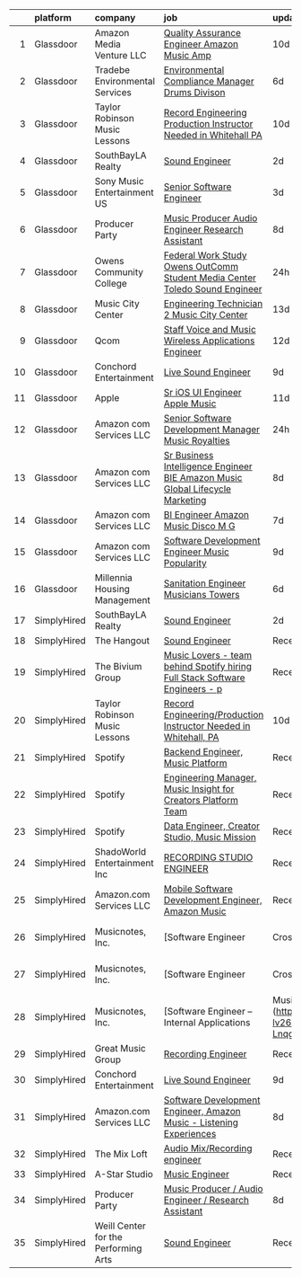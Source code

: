

|    | platform    | company                              | job                                                                                                                                                                                                                                                                                                                                                                                                                                                                                                                                                                                                                                                                                                                                                                                                                                                                                                                                                                                                                                                                                                                                                                                                                                                                                                                                               | update_time   | location                   |
|---:|:------------|:-------------------------------------|:--------------------------------------------------------------------------------------------------------------------------------------------------------------------------------------------------------------------------------------------------------------------------------------------------------------------------------------------------------------------------------------------------------------------------------------------------------------------------------------------------------------------------------------------------------------------------------------------------------------------------------------------------------------------------------------------------------------------------------------------------------------------------------------------------------------------------------------------------------------------------------------------------------------------------------------------------------------------------------------------------------------------------------------------------------------------------------------------------------------------------------------------------------------------------------------------------------------------------------------------------------------------------------------------------------------------------------------------------|:--------------|:---------------------------|
|  1 | Glassdoor   | Amazon Media Venture LLC             | [Quality Assurance Engineer   Amazon Music  Amp](https://www.glassdoor.com/partner/jobListing.htm?pos=107&ao=1136043&s=58&guid=00000182fd0c2e058eb8aca18f56fc20&src=GD_JOB_AD&t=SR&vt=w&cs=1_891c506e&cb=1662102810329&jobListingId=1008086504695&jrtk=3-0-1gbugobh8kuhc801-1gbugobhqi9jm800-7523a481ea660ac7-)                                                                                                                                                                                                                                                                                                                                                                                                                                                                                                                                                                                                                                                                                                                                                                                                                                                                                                                                                                                                                                   | 10d           | Culver City, CA            |
|  2 | Glassdoor   | Tradebe Environmental Services       | [Environmental Compliance Manager   Drums Divison](https://www.glassdoor.com/partner/jobListing.htm?pos=102&ao=1110586&s=58&guid=00000182fd0c2e058eb8aca18f56fc20&src=GD_JOB_AD&t=SR&vt=w&ea=1&cs=1_ad323c4e&cb=1662102810329&jobListingId=1008097031200&cpc=AA718BBA0476CE1A&jrtk=3-0-1gbugobh8kuhc801-1gbugobhqi9jm800-350b471dbde93889--6NYlbfkN0B8GMa3RntkcGxyDWRdkTUuLLAj--st5PucnHcqnp1DO9rMo_BsrPyYtpU35g_ETFHdGzxextAuqToqQi6LZRhLN7JYizBTPRZqUWW6jcAj9uRs95X9hY1-9LoQsyQvHb_AEPmM5u8bjVM0eMEg-vnwOw1Qn3zd7YziXxWsGHzD3fubhI0jsm0mpcWQ6dEZK9lele4x8tLvG18Nqec5Zq9peen076cpNMlURwVbwYzsmU6vEfDfOIltTnZQdjRHHL_4K_QWgjwHEcHLpQAih-LIR5iq16y8vBnIzR3J1wlUbZkkwsZesWm2kTcYEGmbytt-7qaDjkl-FASNhdLDg0EtyEFifPuxLhvcnbPr6bJkESzP9FDO7r-rjjnQmzh4sfRuxxsi6XXJ2Pl_5rCujy8YOUQ0j_WCLcBWiaUzxYCNJ4Mqkkbp8GVVC9dOaYMjln0x6sCI4-FnTq0xAA0-nuFaccxSS0Bq6OUSuhBoNlIxO6vqa6z3jDksdWUx95LzEWw_ubbTWY5VhvT_QUFYG2amfY95p9RLM71CgYpZXLhOf60PXwy650q4)                                                                                                                                                                                                                                                                                                                                                                                                       | 6d            | Millington, TN             |
|  3 | Glassdoor   | Taylor Robinson Music Lessons        | [Record Engineering Production Instructor Needed in Whitehall  PA](https://www.glassdoor.com/partner/jobListing.htm?pos=104&ao=1110586&s=58&guid=00000182fd0c2e058eb8aca18f56fc20&src=GD_JOB_AD&t=SR&vt=w&ea=1&cs=1_721f9cf9&cb=1662102810329&jobListingId=1008086287667&cpc=DE56C24FF6DEC286&jrtk=3-0-1gbugobh8kuhc801-1gbugobhqi9jm800-1a49f22c6c62b140--6NYlbfkN0D2mBjioXDfHviVfPXw-es61kLkFdYWZ5GvAyCnO6C8pObxd6-lQ9d0H1DYe0OeZnbJnW8VRFWDnbJQOVYZv0wXkmpTDsFTP3kvhjXR9KjjWTssYL3XUAbD69nL383oolZ1PPw5VXsushpbTZA-o2dSvYkYc2SC2F62M-orPkCtWA5wWmkC3If0ABXF2-7lgIG5QAu3JEsibCXaA18rQpCx8yBJpfxp-UG2fVCtJg8DE7roZ3S4jTIiGas0RFHqzAMHLVcj_l-ydjDqofxmo5uPT2GZ2eCwtuwNkWJ0FEVQGixnKti7WNj9E1W29nJAFH6ZYJug5iMGl4EvPPcf8PmI9LTJi2Qd6R9K9CSuzdaf_rFHY9T3tBP9LfkwiviMDiYViTQMG9uXJgFyRd7WXqW14p4kG6Co34H9-oeOXiUlgfAMDqDHmmFQEoxMdOUTy9u5LfNP9fiG05Uzcz5P0e2nHZ6kbkASkJCNKgo6gzc6cPz8t2r9fIZM7jzv_MHCERNskR62C-M1GVRIHCntZsB9ZCZpAAeUy3VsNfnqB12g6O593Xnr-a3l)                                                                                                                                                                                                                                                                                                                                                                                       | 10d           | United States              |
|  4 | Glassdoor   | SouthBayLA Realty                    | [Sound Engineer](https://www.glassdoor.com/partner/jobListing.htm?pos=106&ao=1136043&s=58&guid=00000182fd0c2e058eb8aca18f56fc20&src=GD_JOB_AD&t=SR&vt=w&ea=1&cs=1_2de9ad9a&cb=1662102810329&jobListingId=1008103154916&jrtk=3-0-1gbugobh8kuhc801-1gbugobhqi9jm800-5998b583503ceae5-)                                                                                                                                                                                                                                                                                                                                                                                                                                                                                                                                                                                                                                                                                                                                                                                                                                                                                                                                                                                                                                                              | 2d            | Hermosa Beach, CA          |
|  5 | Glassdoor   | Sony Music Entertainment US          | [Senior Software Engineer](https://www.glassdoor.com/partner/jobListing.htm?pos=113&ao=1136043&s=58&guid=00000182fd0c2e058eb8aca18f56fc20&src=GD_JOB_AD&t=SR&vt=w&ea=1&cs=1_481ffce6&cb=1662102810329&jobListingId=1008101856547&jrtk=3-0-1gbugobh8kuhc801-1gbugobhqi9jm800-6b457d7baf396945-)                                                                                                                                                                                                                                                                                                                                                                                                                                                                                                                                                                                                                                                                                                                                                                                                                                                                                                                                                                                                                                                    | 3d            | New York, NY               |
|  6 | Glassdoor   | Producer Party                       | [Music Producer   Audio Engineer   Research Assistant](https://www.glassdoor.com/partner/jobListing.htm?pos=105&ao=1136043&s=58&guid=00000182fd0c2e058eb8aca18f56fc20&src=GD_JOB_AD&t=SR&vt=w&ea=1&cs=1_058e63ee&cb=1662102810329&jobListingId=1008091585950&jrtk=3-0-1gbugobh8kuhc801-1gbugobhqi9jm800-0ab832e774ab98d7-)                                                                                                                                                                                                                                                                                                                                                                                                                                                                                                                                                                                                                                                                                                                                                                                                                                                                                                                                                                                                                        | 8d            | Remote                     |
|  7 | Glassdoor   | Owens Community College              | [Federal Work Study  Owens OutComm Student Media Center Toledo  Sound Engineer](https://www.glassdoor.com/partner/jobListing.htm?pos=109&ao=1136043&s=58&guid=00000182fd0c2e058eb8aca18f56fc20&src=GD_JOB_AD&t=SR&vt=w&cs=1_33b591c0&cb=1662102810329&jobListingId=1008111376475&jrtk=3-0-1gbugobh8kuhc801-1gbugobhqi9jm800-71b4937bcff34b83-)                                                                                                                                                                                                                                                                                                                                                                                                                                                                                                                                                                                                                                                                                                                                                                                                                                                                                                                                                                                                    | 24h           | Toledo, OH                 |
|  8 | Glassdoor   | Music City Center                    | [Engineering Technician 2   Music City Center](https://www.glassdoor.com/partner/jobListing.htm?pos=116&ao=1136043&s=58&guid=00000182fd0c2e058eb8aca18f56fc20&src=GD_JOB_AD&t=SR&vt=w&ea=1&cs=1_a6c9f772&cb=1662102810330&jobListingId=1008081103182&jrtk=3-0-1gbugobh8kuhc801-1gbugobhqi9jm800-7b7f49e13b736bab-)                                                                                                                                                                                                                                                                                                                                                                                                                                                                                                                                                                                                                                                                                                                                                                                                                                                                                                                                                                                                                                | 13d           | Nashville, TN              |
|  9 | Glassdoor   | Qcom                                 | [Staff Voice and Music Wireless Applications Engineer](https://www.glassdoor.com/partner/jobListing.htm?pos=111&ao=1136043&s=58&guid=00000182fd0c2e058eb8aca18f56fc20&src=GD_JOB_AD&t=SR&vt=w&cs=1_da365257&cb=1662102810329&jobListingId=1008082683202&jrtk=3-0-1gbugobh8kuhc801-1gbugobhqi9jm800-b226a5106e9df6db-)                                                                                                                                                                                                                                                                                                                                                                                                                                                                                                                                                                                                                                                                                                                                                                                                                                                                                                                                                                                                                             | 12d           | San Jose, CA               |
| 10 | Glassdoor   | Conchord Entertainment               | [Live Sound Engineer](https://www.glassdoor.com/partner/jobListing.htm?pos=101&ao=1110586&s=58&guid=00000182fd0c2e058eb8aca18f56fc20&src=GD_JOB_AD&t=SR&vt=w&ea=1&cs=1_0a57b73e&cb=1662102810328&jobListingId=1008088946789&cpc=F583A5AE0DDDFE3A&jrtk=3-0-1gbugobh8kuhc801-1gbugobhqi9jm800-f3f9eea57a983ca9--6NYlbfkN0BKUou6V2sgnxTw0gblZcy6InCuwTZCwEAFzAfyAJpbl3ZjWBFMy83ezJfgF92Z-W5MXnXrnPDWMfXQEYAq_D2vGcDfAyY7IEHDPoY5h-YNlYusBjuP71PAU--4FBvdcRg4XYUnGEKdbLm9AWhIy_eUwBNmXKXtIKz3mbl7k_NEIwoUxK6dIpaqfV-f_KTJTC0gzACTcnxaupaaRk1KtpJH98EpMFFzuzWVfTnpETWVW1DpKrn4wH554IDa9uMM8NbSceai9Rpi1qwq3q-N5YEjlqSUmLSnt0vjWj_MfX91AI8tNcZ05U9RaAihon1U7RoHXVAj4FxBJIbE7CbBp-XghteKWGkODgX9OSjt2-iyuj3xmtT8I-QwzRWJiKOKsUwxf2XoWiFs8v0ZW_OTKHSsa1Oo_PxloHNRVRuvH77vh8bUra6-Nz_tP2ZexMlAvGfZ_SU5RxUvz8J1vpOez8nPOPj-WAvh7mPor99iZYZ7oEgd71gBgeg3xIhXekb-FQ4%3D)                                                                                                                                                                                                                                                                                                                                                                                                                                                                                      | 9d            | Boston, MA                 |
| 11 | Glassdoor   | Apple                                | [Sr  iOS UI Engineer Apple Music](https://www.glassdoor.com/partner/jobListing.htm?pos=103&ao=1110586&s=58&guid=00000182fd0c2e058eb8aca18f56fc20&src=GD_JOB_AD&t=SR&vt=w&cs=1_0fc663a6&cb=1662102810328&jobListingId=1008084352061&cpc=C4A69CCDBB3B9599&jrtk=3-0-1gbugobh8kuhc801-1gbugobhqi9jm800-2aec7d6187f7ac12--6NYlbfkN0BvKrLyj5gPmtZO9T8euul8TCxuuKNOtzRJOomxnwSEodTz2Bc-sPZl1dBMH13w-jPuKJeE-AIwC7Kr9dxNbSC99z9IpOWBNe5cTyp3hBnw4tgYhST3YHA6r8srSklhEraOV3bjTPy_9ZJqjF8Mo5R78jrEKmNaDwOWoLNlLtdt2uyVitgcr8v0gAYfYo9f2GSRDSvwY_ZI6YaZSdaiNm4spxGto-SxbA_Vady92aaIaWIdsFWzI7IDMbk-rlusmEXEfCORy7AHnVEVISmdWvBsA3-h78BwFl-kIe7WcHYWq5zmfZxWkfwlnmTfrSKLEaLBE6MjgDXiCJDygoQypgpuDj3RCbQk855zHmHQSfQlC7P6fWAgM4B6lL14gzqw66S52SwFOafJKIwAL9Oe8xbkdmfXus8RtPcjB_YeaYizY4uP8UjaLXnot1u1NGHPA9sb7q-u7ehKlaFfObnxGE4IIoau8lmJGPQPoPAsim9BiMe4pt01X35nKB6gvOozESfQrL5qV89XdsnnLRMrGAtB7-8Cbg9uuq9D8NPhK2_Rn_IeCEEvckye-2JrxuuopffJW4jxcZK_Lm-7T-GaVFTPu90fuHhUQ6e-f5yZ9REmicj2mPC6F9AtA-dAgk55sC30zcj1ku-HCJl_cUcuaq8NbVcSpVZU26OAC_txJJOWauXcKTp1-uUWxXqL_oEy_UCJ04iA9_aXSvZ337kmykUrqz8R1FSGuz6cSV7qMohBHHN2zOA6vT_9Jr2VbYJfWhwMFDJ_FG__GNlsVYkBdUnzbcBRap4QKMdqIJ9m9d0aOTTyBNDWe9bRmPWt3GzySWg4RVJAMgzEifgLlRb1_8wF6Ti5sMGWO1sAOuR5Y2wv1xblg25q8UflQc2EVk4RLA7u74tMNog7sysyt9QWk2GugeEhBuyu6ABU-T6Shb7YCvwZth5DhCWSFH-TlXcUxFzvmltwqWu1rg%3D%3D) | 11d           | Seattle, WA                |
| 12 | Glassdoor   | Amazon com Services LLC              | [Senior Software Development Manager  Music Royalties](https://www.glassdoor.com/partner/jobListing.htm?pos=115&ao=1136043&s=58&guid=00000182fd0c2e058eb8aca18f56fc20&src=GD_JOB_AD&t=SR&vt=w&cs=1_c6011e05&cb=1662102810330&jobListingId=1008111672177&jrtk=3-0-1gbugobh8kuhc801-1gbugobhqi9jm800-ceb791d4a6054583-)                                                                                                                                                                                                                                                                                                                                                                                                                                                                                                                                                                                                                                                                                                                                                                                                                                                                                                                                                                                                                             | 24h           | San Francisco, CA          |
| 13 | Glassdoor   | Amazon com Services LLC              | [Sr  Business Intelligence Engineer  BIE   Amazon Music  Global Lifecycle Marketing](https://www.glassdoor.com/partner/jobListing.htm?pos=114&ao=1136043&s=58&guid=00000182fd0c2e058eb8aca18f56fc20&src=GD_JOB_AD&t=SR&vt=w&cs=1_0041e9a3&cb=1662102810329&jobListingId=1008091801822&jrtk=3-0-1gbugobh8kuhc801-1gbugobhqi9jm800-ac01524d5b23777d-)                                                                                                                                                                                                                                                                                                                                                                                                                                                                                                                                                                                                                                                                                                                                                                                                                                                                                                                                                                                               | 8d            | Culver City, CA            |
| 14 | Glassdoor   | Amazon com Services LLC              | [BI Engineer  Amazon Music  Disco M G](https://www.glassdoor.com/partner/jobListing.htm?pos=110&ao=1136043&s=58&guid=00000182fd0c2e058eb8aca18f56fc20&src=GD_JOB_AD&t=SR&vt=w&cs=1_c5fb3b78&cb=1662102810329&jobListingId=1008094524132&jrtk=3-0-1gbugobh8kuhc801-1gbugobhqi9jm800-3310bf924143c91b-)                                                                                                                                                                                                                                                                                                                                                                                                                                                                                                                                                                                                                                                                                                                                                                                                                                                                                                                                                                                                                                             | 7d            | New York, NY               |
| 15 | Glassdoor   | Amazon com Services LLC              | [Software Development Engineer  Music Popularity](https://www.glassdoor.com/partner/jobListing.htm?pos=108&ao=1136043&s=58&guid=00000182fd0c2e058eb8aca18f56fc20&src=GD_JOB_AD&t=SR&vt=w&cs=1_4d04340f&cb=1662102810329&jobListingId=1008088339861&jrtk=3-0-1gbugobh8kuhc801-1gbugobhqi9jm800-bb4dfd6ed8595ac2-)                                                                                                                                                                                                                                                                                                                                                                                                                                                                                                                                                                                                                                                                                                                                                                                                                                                                                                                                                                                                                                  | 9d            | San Francisco, CA          |
| 16 | Glassdoor   | Millennia Housing Management         | [Sanitation Engineer  Musicians Towers](https://www.glassdoor.com/partner/jobListing.htm?pos=112&ao=1136043&s=58&guid=00000182fd0c2e058eb8aca18f56fc20&src=GD_JOB_AD&t=SR&vt=w&ea=1&cs=1_bd4b960d&cb=1662102810329&jobListingId=1008097376090&jrtk=3-0-1gbugobh8kuhc801-1gbugobhqi9jm800-f8b3de04a6918d4f-)                                                                                                                                                                                                                                                                                                                                                                                                                                                                                                                                                                                                                                                                                                                                                                                                                                                                                                                                                                                                                                       | 6d            | Cleveland, OH              |
| 17 | SimplyHired | SouthBayLA Realty                    | [Sound Engineer](https://www.simplyhired.com/job/uUu42180xdVAJ1ehStD2GkIpuzpodY_fCoRyCjPvL_oUspRrGyOd2g?q=music+engineer)                                                                                                                                                                                                                                                                                                                                                                                                                                                                                                                                                                                                                                                                                                                                                                                                                                                                                                                                                                                                                                                                                                                                                                                                                         | 2d            | Hermosa Beach, CA          |
| 18 | SimplyHired | The Hangout                          | [Sound Engineer](https://www.simplyhired.com/job/pPtma4KfpJL8yv0IV160PCctZ7zJieTNPnwDrISJ5-REzhgDQyRTVw?q=music+engineer)                                                                                                                                                                                                                                                                                                                                                                                                                                                                                                                                                                                                                                                                                                                                                                                                                                                                                                                                                                                                                                                                                                                                                                                                                         | Recently      | Myrtle Beach, SC           |
| 19 | SimplyHired | The Bivium Group                     | [Music Lovers - team behind Spotify hiring Full Stack Software Engineers - p](https://www.simplyhired.com/job/xwPIhzuTN5QU7HiZUxxulf6NVWJJFVEgQggMHrjRfTQugyKoDq1S5w?q=music+engineer)                                                                                                                                                                                                                                                                                                                                                                                                                                                                                                                                                                                                                                                                                                                                                                                                                                                                                                                                                                                                                                                                                                                                                            | Recently      | Boston, MA                 |
| 20 | SimplyHired | Taylor Robinson Music Lessons        | [Record Engineering/Production Instructor Needed in Whitehall, PA](https://www.simplyhired.com/job/IsH7jqt2YnftYZxs_yj1u1OOA9vbgKe1wt_NOcbP6hAOxAlWjXJ8pg?q=music+engineer)                                                                                                                                                                                                                                                                                                                                                                                                                                                                                                                                                                                                                                                                                                                                                                                                                                                                                                                                                                                                                                                                                                                                                                       | 10d           | Whitehall Township, PA     |
| 21 | SimplyHired | Spotify                              | [Backend Engineer, Music Platform](https://www.simplyhired.com/job/nIPyRdTB5ftG7eqSVZz9088FURn9aCXFybWlDF9QQIgoOCayNLOirw?q=music+engineer)                                                                                                                                                                                                                                                                                                                                                                                                                                                                                                                                                                                                                                                                                                                                                                                                                                                                                                                                                                                                                                                                                                                                                                                                       | Recently      | New York, NY               |
| 22 | SimplyHired | Spotify                              | [Engineering Manager, Music Insight for Creators Platform Team](https://www.simplyhired.com/job/9X2qSBVxxnbmLgI2lL7f3srCaNtBpiaWxYDja9rwJRvfOaF5pS3o9Q?q=music+engineer)                                                                                                                                                                                                                                                                                                                                                                                                                                                                                                                                                                                                                                                                                                                                                                                                                                                                                                                                                                                                                                                                                                                                                                          | Recently      | New York, NY               |
| 23 | SimplyHired | Spotify                              | [Data Engineer, Creator Studio, Music Mission](https://www.simplyhired.com/job/gx6_0Pe4pjCb2iMDm-oEabY8egsyZ1Ii5bgjJRk6_cKJ1o2Hf2rTOA?q=music+engineer)                                                                                                                                                                                                                                                                                                                                                                                                                                                                                                                                                                                                                                                                                                                                                                                                                                                                                                                                                                                                                                                                                                                                                                                           | Recently      | New York, NY               |
| 24 | SimplyHired | ShadoWorld Entertainment Inc         | [RECORDING STUDIO ENGINEER](https://www.simplyhired.com/job/LuUo1uNsflz97Kc2VUvstOqF-GlyVnesKKVECsAsCY7m3CzEC5ML1A?q=music+engineer)                                                                                                                                                                                                                                                                                                                                                                                                                                                                                                                                                                                                                                                                                                                                                                                                                                                                                                                                                                                                                                                                                                                                                                                                              | Recently      | Los Angeles, CA            |
| 25 | SimplyHired | Amazon.com Services LLC              | [Mobile Software Development Engineer, Amazon Music](https://www.simplyhired.com/job/qpZ7cPNrZcyH3y7ATHRbNq2zJe1qRN6fP1y5rWh5cHJ7dL64YkvgZw?q=music+engineer)                                                                                                                                                                                                                                                                                                                                                                                                                                                                                                                                                                                                                                                                                                                                                                                                                                                                                                                                                                                                                                                                                                                                                                                     | Recently      | Remote +3 locations        |
| 26 | SimplyHired | Musicnotes, Inc.                     | [Software Engineer | Cross-Platform Apps | Music Industry](https://www.simplyhired.com/job/k8E4fg8SWWqgvPsk4kBA2CqJDhhUZAmYysUfvRGHibz7cVQEY9wzyw?q=music+engineer)                                                                                                                                                                                                                                                                                                                                                                                                                                                                                                                                                                                                                                                                                                                                                                                                                                                                                                                                                                                                                                                                                                                                                                               | Recently      | Remote                     |
| 27 | SimplyHired | Musicnotes, Inc.                     | [Software Engineer | Cross-Platform Apps | Music Industry](https://www.simplyhired.com/job/k8E4fg8SWWqgvPsk4kBA2CqJDhhUZAmYysUfvRGHibz7cVQEY9wzyw?q=music+engineer)                                                                                                                                                                                                                                                                                                                                                                                                                                                                                                                                                                                                                                                                                                                                                                                                                                                                                                                                                                                                                                                                                                                                                                               | Recently      | Remote                     |
| 28 | SimplyHired | Musicnotes, Inc.                     | [Software Engineer – Internal Applications | Music Industry](https://www.simplyhired.com/job/CJj4BR8cQSu-lv26kchc9c99R6mB050UHH-Lnqgt3YQdfFX2vFlL3A?q=music+engineer)                                                                                                                                                                                                                                                                                                                                                                                                                                                                                                                                                                                                                                                                                                                                                                                                                                                                                                                                                                                                                                                                                                                                                                             | Recently      | Remote                     |
| 29 | SimplyHired | Great Music Group                    | [Recording Engineer](https://www.simplyhired.com/job/KdtBz20qTjUZIp8oO0tR_6v4kEIhLgO5XK_RByszcRqXz1WmRjoiUg?q=music+engineer)                                                                                                                                                                                                                                                                                                                                                                                                                                                                                                                                                                                                                                                                                                                                                                                                                                                                                                                                                                                                                                                                                                                                                                                                                     | Recently      | Minneapolis, MN            |
| 30 | SimplyHired | Conchord Entertainment               | [Live Sound Engineer](https://www.simplyhired.com/job/UEA40oo_tuyiPqvpC2XRNDDUAd6VWYQaSSZopTq90hge9e7ynS5vdw?q=music+engineer)                                                                                                                                                                                                                                                                                                                                                                                                                                                                                                                                                                                                                                                                                                                                                                                                                                                                                                                                                                                                                                                                                                                                                                                                                    | 9d            | Boston, MA                 |
| 31 | SimplyHired | Amazon.com Services LLC              | [Software Development Engineer, Amazon Music - Listening Experiences](https://www.simplyhired.com/job/YHwS5nRobLz3g7QmxKjYHE_-NmQYgK6f0Wtg9OOgzGIPeFH2CGHMIg?q=music+engineer)                                                                                                                                                                                                                                                                                                                                                                                                                                                                                                                                                                                                                                                                                                                                                                                                                                                                                                                                                                                                                                                                                                                                                                    | 8d            | United States +2 locations |
| 32 | SimplyHired | The Mix Loft                         | [Audio Mix/Recording engineer](https://www.simplyhired.com/job/rIGHsg24O55jJJ8A9DMRFO6VT6NUvTOsIHmD2TpNycdZI4evhs-lig?q=music+engineer)                                                                                                                                                                                                                                                                                                                                                                                                                                                                                                                                                                                                                                                                                                                                                                                                                                                                                                                                                                                                                                                                                                                                                                                                           | Recently      | Quincy, MA                 |
| 33 | SimplyHired | A-Star Studio                        | [Music Engineer](https://www.simplyhired.com/job/RdaeId60Ue9oxOizVh_YqnRObvSqB0jKFDQ-OD7wq_ym8U6y6gfcLw?q=music+engineer)                                                                                                                                                                                                                                                                                                                                                                                                                                                                                                                                                                                                                                                                                                                                                                                                                                                                                                                                                                                                                                                                                                                                                                                                                         | Recently      | Dallas, TX                 |
| 34 | SimplyHired | Producer Party                       | [Music Producer / Audio Engineer / Research Assistant](https://www.simplyhired.com/job/cj7zaoEuW1Zv3-8unLX5kQMTgFwJVfe-3E7kSF48wXUPX5VBOOs6RA?q=music+engineer)                                                                                                                                                                                                                                                                                                                                                                                                                                                                                                                                                                                                                                                                                                                                                                                                                                                                                                                                                                                                                                                                                                                                                                                   | 8d            | Remote                     |
| 35 | SimplyHired | Weill Center for the Performing Arts | [Sound Engineer](https://www.simplyhired.com/job/ALqiQ466UL9ATzM8C5SyNTShJGTz8qexuvg_a93UOhRx-CD-0dbSQw?q=music+engineer)                                                                                                                                                                                                                                                                                                                                                                                                                                                                                                                                                                                                                                                                                                                                                                                                                                                                                                                                                                                                                                                                                                                                                                                                                         | Recently      | Sheboygan, WI              |